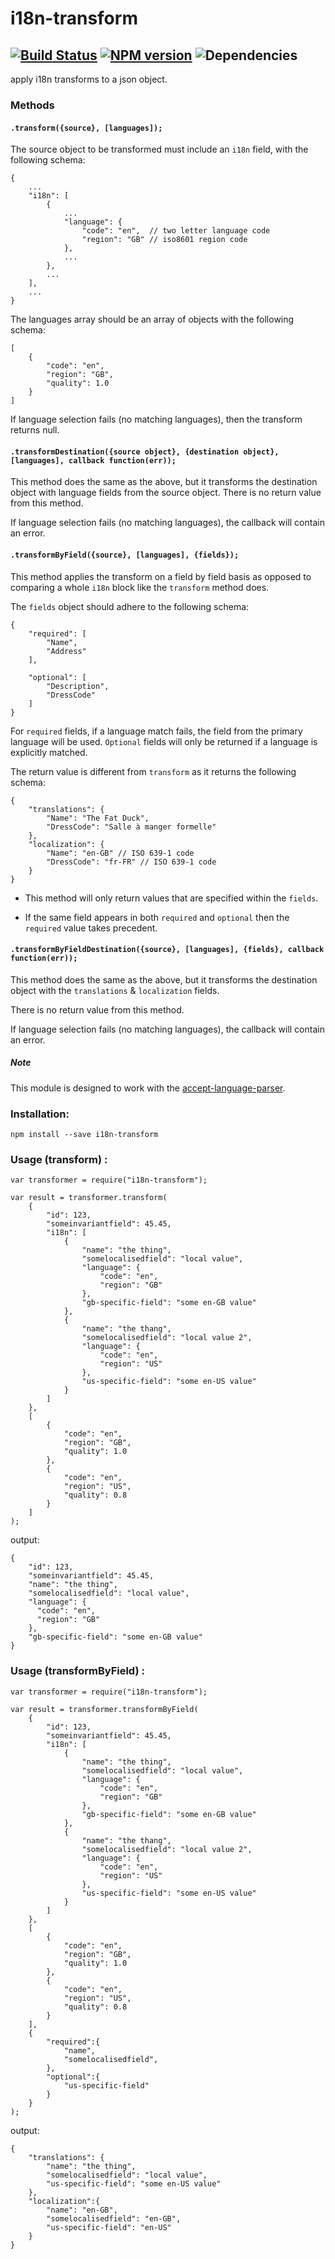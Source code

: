# i18n-transform
[![Build Status](https://travis-ci.org/opentable/i18n-transform.png?branch=master)](https://travis-ci.org/opentable/i18n-transform) [![NPM version](https://badge.fury.io/js/i18n-transform.png)](http://badge.fury.io/js/i18n-transform) ![Dependencies](https://david-dm.org/opentable/i18n-transform.png)
---

apply i18n transforms to a json object.

### Methods

#### `.transform({source}, [languages]);`

The source object to be transformed must include an `i18n` field, with the following schema:

```
{
    ...
    "i18n": [
        {
            ...
            "language": {
                "code": "en",  // two letter language code
                "region": "GB" // iso8601 region code
            },
            ...
        },
        ...
    ],
    ...
}
```

The languages array should be an array of objects with the following schema:

```
[
    {
        "code": "en",
        "region": "GB",
        "quality": 1.0
    }
]
```

If language selection fails (no matching languages), then the transform returns null.

#### `.transformDestination({source object}, {destination object}, [languages], callback function(err));`

This method does the same as the above, but it transforms the destination object with language fields from the source object.
There is no return value from this method.

If language selection fails (no matching languages), the callback will contain an error.


#### `.transformByField({source}, [languages], {fields});`

This method applies the transform on a field by field basis as opposed to comparing a whole `i18n`
block like the `transform` method does.

The `fields` object should adhere to the following schema:

```
{
    "required": [
        "Name",
        "Address"
    ],

    "optional": [
        "Description",
        "DressCode"
    ]
}
```

For `required` fields, if a language match fails, the field from the primary language will be used. `Optional` fields
will only be returned if a language is explicitly matched.

The return value is different from `transform` as it returns the following schema:

```
{
    "translations": {
        "Name": "The Fat Duck",
        "DressCode": "Salle à manger formelle"
    },
    "localization": {
        "Name": "en-GB" // ISO 639-1 code
        "DressCode": "fr-FR" // ISO 639-1 code
    }
}
```

- This method will only return values that are specified within the `fields`.

- If the same field appears in both `required` and `optional` then the `required` value takes precedent.

#### `.transformByFieldDestination({source}, [languages], {fields}, callback function(err));`

This method does the same as the above, but it transforms the destination object with the `translations` & `localization` fields.

There is no return value from this method.

If language selection fails (no matching languages), the callback will contain an error.

##### Note

This module is designed to work with the [accept-language-parser](https://github.com/opentable/accept-language-parser).

### Installation:

```
npm install --save i18n-transform
```

### Usage (transform) :

```
var transformer = require("i18n-transform");

var result = transformer.transform(
    {
        "id": 123,
        "someinvariantfield": 45.45,
        "i18n": [
            {
                "name": "the thing",
                "somelocalisedfield": "local value",
                "language": {
                    "code": "en",
                    "region": "GB"
                },
                "gb-specific-field": "some en-GB value"
            },
            {
                "name": "the thang",
                "somelocalisedfield": "local value 2",
                "language": {
                    "code": "en",
                    "region": "US"
                },
                "us-specific-field": "some en-US value"
            }
        ]
    },
    [
        {
            "code": "en",
            "region": "GB",
            "quality": 1.0
        },
        {
            "code": "en",
            "region": "US",
            "quality": 0.8
        }
    ]
);
```

output:

```
{
    "id": 123,
    "someinvariantfield": 45.45,
    "name": "the thing",
    "somelocalisedfield": "local value",
    "language": {
      "code": "en",
      "region": "GB"
    },
    "gb-specific-field": "some en-GB value"
}
```
### Usage (transformByField) :

```
var transformer = require("i18n-transform");

var result = transformer.transformByField(
    {
        "id": 123,
        "someinvariantfield": 45.45,
        "i18n": [
            {
                "name": "the thing",
                "somelocalisedfield": "local value",
                "language": {
                    "code": "en",
                    "region": "GB"
                },
                "gb-specific-field": "some en-GB value"
            },
            {
                "name": "the thang",
                "somelocalisedfield": "local value 2",
                "language": {
                    "code": "en",
                    "region": "US"
                },
                "us-specific-field": "some en-US value"
            }
        ]
    },
    [
        {
            "code": "en",
            "region": "GB",
            "quality": 1.0
        },
        {
            "code": "en",
            "region": "US",
            "quality": 0.8
        }
    ],
    {
        "required":{
            "name",
            "somelocalisedfield",
        },
        "optional":{
            "us-specific-field"
        }
    }
);
```

output:

```
{
    "translations": {
        "name": "the thing",
        "somelocalisedfield": "local value",
        "us-specific-field": "some en-US value"
    },
    "localization":{
        "name": "en-GB",
        "somelocalisedfield": "en-GB",
        "us-specific-field": "en-US"
    }
}
```